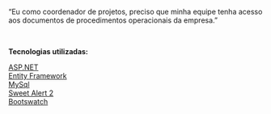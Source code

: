 <p>
    “Eu como coordenador de projetos, preciso que minha equipe tenha acesso aos
    documentos de procedimentos operacionais da empresa.”
</p>

<br />

<p><b>Tecnologias utilizadas:</b></p>

<a href="https://dotnet.microsoft.com/apps/aspnet">ASP.NET</a>
<br />
<a href="https://docs.microsoft.com/pt-br/ef/">Entity Framework</a>
<br />
<a href="https://www.mysql.com/">MySql</a>
<br />
<a href="https://sweetalert2.github.io/">Sweet Alert 2</a>
<br />
<a href="https://bootswatch.com/3/">Bootswatch</a>
<br /> <br />
